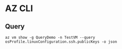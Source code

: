 # AZ CLI

## Query
    az vm show -g QueryDemo -n TestVM --query osProfile.linuxConfiguration.ssh.publicKeys -o json